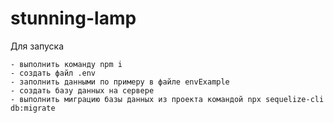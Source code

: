 # stunning-lamp

Для запуска

    - выполнить команду npm i
    - создать файл .env
    - заполнить данными по примеру в файле envExample
    - создать базу данных на сервере
    - выполнить миграцию базы данных из проекта командой npx sequelize-cli db:migrate

